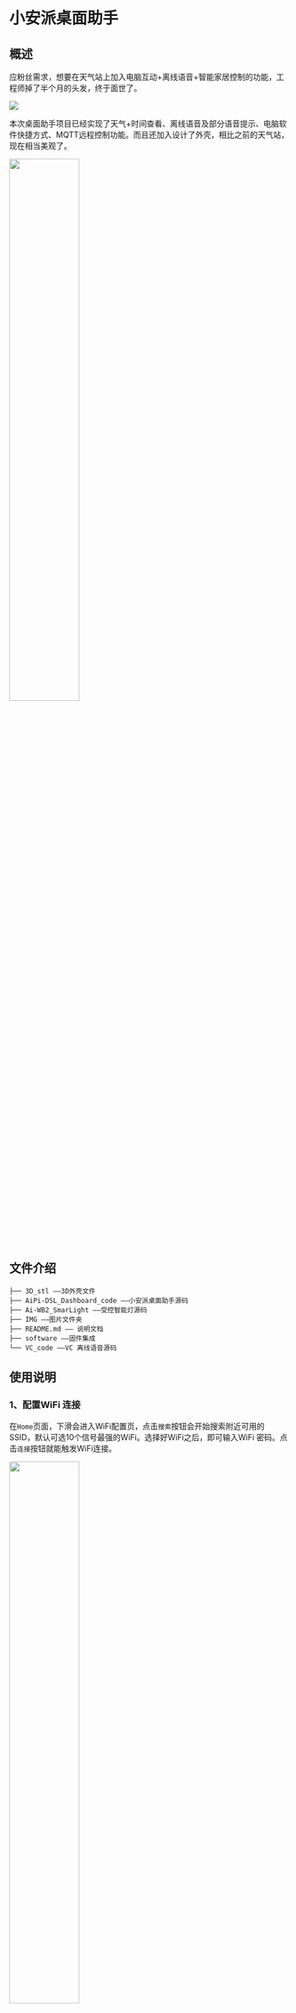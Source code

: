 # 小安派桌面助手

## 概述
 
应粉丝需求，想要在天气站上加入电脑互动+离线语音+智能家居控制的功能，工程师掉了半个月的头发，终于面世了。

<img src="./IMG/bilibili_cat.png">

本次桌面助手项目已经实现了天气+时间查看、离线语音及部分语音提示、电脑软件快捷方式、MQTT远程控制功能。而且还加入设计了外壳，相比之前的天气站，现在相当美观了。

<img decoding="async" src="IMG/IMG_5384.HEIC.JPG" width="50%">

## 文件介绍

```
├── 3D_stl ——3D外壳文件
├── AiPi-DSL_Dashboard_code ——小安派桌面助手源码
├── Ai-WB2_SmarLight ——受控智能灯源码
├── IMG ——图片文件夹
├── README.md —— 说明文档
├── software ——固件集成
└── VC_code ——VC 离线语音源码
```

## 使用说明

### 1、配置WiFi 连接

在`Home`页面，下滑会进入WiFi配置页，点击`搜索`按钮会开始搜索附近可用的SSID，默认可选10个信号最强的WiFi。选择好WiFi之后，即可输入WiFi 密码。点击`连接`按钮就能触发WiFi连接。

<img decoding="async" src="IMG/UI_1.png" width="50%">

### 2、快捷助手使用

#### 1）连接蓝牙

电脑未连接**桌面助手**时，会提示连接：

<img decoding="async" src="IMG/UI_2.png" width="50%">

电脑使用蓝牙连接名称为 **“AiPi-Dashboard”** 的蓝牙键盘设备，连接成功后，界面会变成：

<img decoding="async" src="IMG/image.png" width="50%">

#### 2）快捷使用

桌面助手的快捷方式软件已经固化，不能动态配置需要显示的软件的图标，值得一提的是，快捷方式的原理是模拟键盘按下快捷键来打开电脑上的软件，这6个快捷方式的快捷键为：

| 软件|快捷键|
| :----: |:----: |
|   Vscode |Ctrl+Alt+A|
|   百度网盘 |Ctrl+Alt+B|
|   Google Chrome |Ctrl+Alt+C|
|   WindTrem |Ctrl+Alt+D|
|   OBS Studio |Ctrl+Alt+E|
|   立创EDA专业版 |Ctrl+Alt+F|

可以设置电脑上的任意软件以这6个快捷键的其中一个，可以是实现快捷打开，比如：

<img decoding="async" src="IMG/UI_3.png" width="30%">

完成这个设置之后，你就可以桌面助手打开电脑的任意软件。

### 3、连接MQTT 服务器

远程控制方式是通过MQTT来实现，桌面助手会作为客户端接入MQTT服务器，以向服务器发送消息的方式来控制订阅了该消息客户端。本项目中，所使用的MQTT服务器是 **“EMQX”** 的公共服务器（https://www.emqx.com/zh/mqtt/public-mqtt5-broker）， 当然服务器是可以动态配置的，在`SmartCtrl`控制界面里，可以通过配置客户端信息来实现配置服务器的HOST：

<img decoding="async" src="IMG/hostConfig.gif" width="50%">

这里没有提供**ClientID**的配置，因为界面实在不想弄得太大。默认的**ClientID="AiPi-DSL_Dashboard"**,当然你也可以在代码当中修改它。除此之外，发送消息的Topic和内容也可以自由的配置，只需要点击编辑按钮：

<img decoding="async" src="IMG/TopicConfig.gif" width="50%">

最后，你可以点击`挂灯`来给MQTT服务器发送指令。

### 4、语音指令
离线语音是使用**VC-01**来实现的，它可以让你释放双手做到连接服务器、控制灯甚至是打开电脑软件等操作。利用VC-01桌面助手能够有一些简单的语音提示，比如`网络成功`、`天气查询成功`等。
<img decoding="async" src="IMG/VC_cmd_list.png">